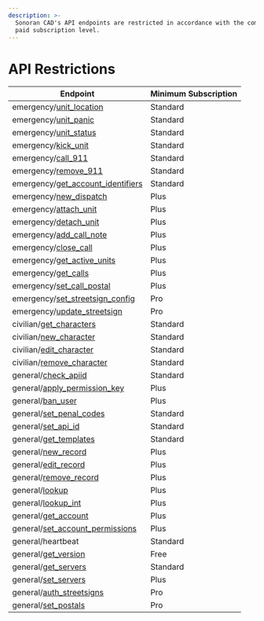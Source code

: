 ```yaml
---
description: >-
  Sonoran CAD's API endpoints are restricted in accordance with the community's
  paid subscription level.
---
```


# API Restrictions

| Endpoint                                                                        | Minimum Subscription |
| ------------------------------------------------------------------------------- | -------------------- |
| emergency/[unit\_location](emergency/update-unit-location.md)                   | Standard             |
| emergency/[unit\_panic](emergency/identifiers/unit-panic.md)                    | Standard             |
| emergency/[unit\_status](emergency/identifiers/unit-status.md)                  | Standard             |
| emergency/[kick\_unit](emergency/kick-unit.md)                                  | Standard             |
| emergency/[call\_911](emergency/911-call.md)                                    | Standard             |
| emergency/[remove\_911](emergency/remove-911.md)                                | Standard             |
| emergency/[get\_account\_identifiers](emergency/identifiers/get-identifiers.md) | Standard             |
| emergency/[new\_dispatch](emergency/new-dispatch.md)                            | Plus                 |
| emergency/[attach\_unit](emergency/attach-units.md)                             | Plus                 |
| emergency/[detach\_unit](emergency/detach-unit.md)                              | Plus                 |
| emergency/[add\_call\_note](emergency/add-call-note.md)                         | Plus                 |
| emergency/[close\_call](emergency/close-call.md)                                | Plus                 |
| emergency/[get\_active\_units](emergency/get-active-units.md)                   | Plus                 |
| emergency/[get\_calls](emergency/get-calls.md)                                  | Plus                 |
| emergency/[set\_call\_postal](emergency/update-call-postal.md)                  | Plus                 |
| emergency/[set\_streetsign\_config](emergency/set-street-sign-config.md)        | Pro                  |
| emergency/[update\_streetsign](emergency/update-street-sign.md)                 | Pro                  |
| civilian/[get\_characters](civilian/get-characters.md)                          | Standard             |
| civilian/[new\_character](civilian/new-character.md)                            | Standard             |
| civilian/[edit\_character](civilian/edit-character.md)                          | Standard             |
| civilian/[remove\_character](civilian/remove-character.md)                      | Standard             |
| general/[check\_apiid](general/check-api-id.md)                                 | Standard             |
| general/[apply\_permission\_key](general/apply-permission-key.md)               | Plus                 |
| general/[ban\_user](general/ban-user.md)                                        | Plus                 |
| general/[set\_penal\_codes](general/set-penal-codes.md)                         | Standard             |
| general/[set\_api\_id](general/set-api-ids.md)                                  | Standard             |
| general/[get\_templates](general/custom-records/get-record-template.md)         | Standard             |
| general/[new\_record](general/custom-records/new-record.md)                     | Plus                 |
| general/[edit\_record](general/custom-records/edit-record.md)                   | Plus                 |
| general/[remove\_record](general/custom-records/remove-record.md)               | Plus                 |
| general/[lookup](general/lookup-name-or-plate.md)                               | Plus                 |
| general/[lookup\_int](general/lookup-by-integer.md)                             | Plus                 |
| general/[get\_account](general/get-account.md)                                  | Plus                 |
| general/[set\_account\_permissions](general/modify-account-permissions.md)      | Plus                 |
| general/heartbeat                                                               | Standard             |
| general/[get\_version](general/get-version.md)                                  | Free                 |
| general/[get\_servers](general/get-servers.md)                                  | Standard             |
| general/[set\_servers](general/set-servers.md)                                  | Plus                 |
| general/[auth\_streetsigns](general/auth-street-signs.md)                       | Pro                  |
| general/[set\_postals](general/set-postal-config.md)                            | Pro                  |
